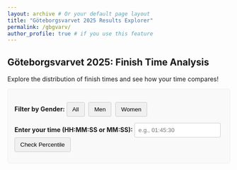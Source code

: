 ```yaml
---
layout: archive # Or your default page layout
title: "Göteborgsvarvet 2025 Results Explorer"
permalink: /gbgvarv/
author_profile: true # if you use this feature
---
```


## Göteborgsvarvet 2025: Finish Time Analysis

Explore the distribution of finish times and see how your time compares!

<div class="controls">
    <p><strong>Filter by Gender:</strong>
        <button id="btnAll" class="button">All</button>
        <button id="btnMen" class="button">Men</button>
        <button id="btnWomen" class="button">Women</button>
    </p>
    <p>
        <strong>Enter your time (HH:MM:SS or MM:SS):</strong>
        <input type="text" id="userTimeInput" placeholder="e.g., 01:45:30">
        <button id="btnCalcPercentile" class="button">Check Percentile</button>
    </p>
    <div id="percentileResult" style="margin-top: 10px; font-weight: bold;"></div>
</div>

<div id="plotContainer" style="width:100%;max-width:800px;height:500px; margin-top:20px;"></div>
<p id="dataInfo" style="font-size: 0.9em; color: #555;"></p>


<!-- Plotly.js CDN -->
<script src="https://cdn.plot.ly/plotly-latest.min.js"></script>

<script>
    let allData = [];
    let currentGenderFilter = 'All'; // 'All', 'Men', 'Women'
    const dataFilePath = '{{ site.baseurl }}/goteborgsvarvet_2025_results.json'; // Adjust path if needed

    // Helper function to convert HH:MM:SS or MM:SS to total minutes
    function timeStringToMinutes(timeStr) {
        if (!timeStr || typeof timeStr !== 'string') return null;
        const parts = timeStr.split(':').map(Number);
        if (parts.some(isNaN)) return null;

        if (parts.length === 3) { // HH:MM:SS
            return parts[0] * 60 + parts[1] + parts[2] / 60;
        } else if (parts.length === 2) { // MM:SS
            return parts[0] + parts[1] / 60;
        }
        return null; // Invalid format
    }

    async function loadDataAndPlot() {
        try {
            const response = await fetch(dataFilePath);
            if (!response.ok) {
                throw new Error(`HTTP error! status: ${response.status} while fetching ${dataFilePath}`);
            }
            allData = await response.json();

            // Ensure Finish_Minutes is present and numeric (it should be from Python export)
            // If not, you might need to calculate it here from 'Finish' string if that's what you exported
            allData = allData.filter(d => d.Finish_Minutes !== null && !isNaN(parseFloat(d.Finish_Minutes)));

            console.log(`Loaded ${allData.length} valid data points.`);
            document.getElementById('dataInfo').textContent = `Based on ${allData.length} valid participant finish times.`;
            
            updatePlot();
            setupEventListeners();
        } catch (error) {
            console.error("Error loading or processing data:", error);
            document.getElementById('plotContainer').textContent = 'Error loading data. Please check the console and data file path.';
            document.getElementById('dataInfo').textContent = `Error: ${error.message}`;
        }
    }

    function updatePlot() {
        let filteredData = allData;
        let plotTitle = 'Distribution of Finish Times (All Runners)';

        if (currentGenderFilter === 'Men') {
            filteredData = allData.filter(d => d['Gender Category'] === 'Men');
            plotTitle = 'Distribution of Finish Times (Men)';
        } else if (currentGenderFilter === 'Women') {
            filteredData = allData.filter(d => d['Gender Category'] === 'Women');
            plotTitle = 'Distribution of Finish Times (Women)';
        }

        if (filteredData.length === 0) {
            Plotly.purge('plotContainer'); // Clear previous plot
            document.getElementById('plotContainer').innerHTML = `<p>No data available for filter: ${currentGenderFilter}.</p>`;
            document.getElementById('dataInfo').textContent = `No data for ${currentGenderFilter}. Total valid entries: ${allData.length}.`;
            return;
        }
        
        const timesMinutes = filteredData.map(d => d.Finish_Minutes);

        const trace = {
            x: timesMinutes,
            type: 'histogram',
            xbins: { size: 2.5 }, // Adjust bin size as needed (e.g., 2.5 minutes)
            marker: {
                color: currentGenderFilter === 'Men' ? 'rgba(31, 119, 180, 0.7)' : 
                       currentGenderFilter === 'Women' ? 'rgba(255, 127, 14, 0.7)' : 'rgba(44, 160, 44, 0.7)',
                line: {
                    color: 'rgba(0,0,0,1)',
                    width: 1
                }
            },
            name: currentGenderFilter,
            hoverinfo: 'x+y'
        };
        
        // Calculate mean and median for the filtered data
        const meanTime = timesMinutes.reduce((a, b) => a + b, 0) / timesMinutes.length;
        const sortedTimes = [...timesMinutes].sort((a, b) => a - b);
        let medianTime;
        const mid = Math.floor(sortedTimes.length / 2);
        if (sortedTimes.length % 2 === 0) {
            medianTime = (sortedTimes[mid - 1] + sortedTimes[mid]) / 2;
        } else {
            medianTime = sortedTimes[mid];
        }

        const layout = {
            title: plotTitle,
            xaxis: { title: 'Finish Time (Minutes)' },
            yaxis: { title: 'Number of Runners' },
            bargap: 0.05,
            shapes: [
                // Mean line
                {
                    type: 'line',
                    x0: meanTime,
                    x1: meanTime,
                    y0: 0,
                    y1: 1,
                    yref: 'paper', // Makes y1 span the entire plot height
                    line: {
                        color: 'red',
                        width: 2,
                        dash: 'dash'
                    },
                    name: `Mean: ${meanTime.toFixed(2)} min`
                },
                // Median line
                {
                    type: 'line',
                    x0: medianTime,
                    x1: medianTime,
                    y0: 0,
                    y1: 1,
                    yref: 'paper',
                    line: {
                        color: 'purple',
                        width: 2,
                        dash: 'dot'
                    },
                    name: `Median: ${medianTime.toFixed(2)} min`
                }
            ],
            // To show shape names in legend, we need to add dummy traces
            // or rely on annotations or text outside the plot.
            // For simplicity, let's add text annotations for mean/median.
            annotations: [
                {
                    x: meanTime,
                    y: 1.05, // Position above the plot
                    yref: 'paper',
                    text: `Mean: ${meanTime.toFixed(1)} min`,
                    showarrow: false,
                    font: {color: 'red'}
                },
                {
                    x: medianTime,
                    y: 1.01, // Position above the plot, slightly lower
                    yref: 'paper',
                    text: `Median: ${medianTime.toFixed(1)} min`,
                    showarrow: false,
                    font: {color: 'purple'}
                }
            ]
        };

        Plotly.newPlot('plotContainer', [trace], layout);
        document.getElementById('dataInfo').textContent = `Showing ${filteredData.length} results for ${currentGenderFilter}. Mean/Median for this group shown.`;
    }

    function calculateAndDisplayPercentile() {
        const userTimeStr = document.getElementById('userTimeInput').value;
        const userTimeMinutes = timeStringToMinutes(userTimeStr);
        const resultDiv = document.getElementById('percentileResult');

        if (userTimeMinutes === null) {
            resultDiv.textContent = 'Invalid time format. Please use HH:MM:SS or MM:SS.';
            resultDiv.style.color = 'red';
            return;
        }

        let dataForPercentile = allData;
        let groupName = "all runners";

        if (currentGenderFilter === 'Men') {
            dataForPercentile = allData.filter(d => d['Gender Category'] === 'Men');
            groupName = "male runners";
        } else if (currentGenderFilter === 'Women') {
            dataForPercentile = allData.filter(d => d['Gender Category'] === 'Women');
            groupName = "female runners";
        }
        
        if (dataForPercentile.length === 0) {
            resultDiv.textContent = `No data available for ${groupName} to calculate percentile.`;
            resultDiv.style.color = 'orange';
            return;
        }

        const finishTimesMinutes = dataForPercentile.map(d => d.Finish_Minutes).sort((a, b) => a - b);
        
        let slowerCount = 0;
        for (const time of finishTimesMinutes) {
            if (userTimeMinutes < time) {
                slowerCount++;
            }
        }
        // Alternative: find index
        // const slowerCount = finishTimesMinutes.filter(time => userTimeMinutes < time).length;

        const percentile = (slowerCount / finishTimesMinutes.length) * 100;

        resultDiv.textContent = `Your time of ${userTimeStr} (${userTimeMinutes.toFixed(2)} min) is faster than ${percentile.toFixed(1)}% of the ${finishTimesMinutes.length} ${groupName} in this dataset.`;
        resultDiv.style.color = 'green';

        // Add a vertical line for user's time on the plot
        const currentLayout = document.getElementById('plotContainer').layout;
        const userTimeShape = {
            type: 'line',
            x0: userTimeMinutes,
            x1: userTimeMinutes,
            y0: 0,
            y1: 1,
            yref: 'paper',
            line: {
                color: 'blue',
                width: 2,
                dash: 'longdash'
            },
            name: 'Your Time'
        };
        
        // Remove previous user time line if it exists
        const newShapes = currentLayout.shapes.filter(shape => shape.name !== 'Your Time' && shape.name !== `Mean: ${currentLayout.annotations[0]?.text.split(' ')[1]}` && shape.name !== `Median: ${currentLayout.annotations[1]?.text.split(' ')[1]}`);

        newShapes.push(userTimeShape);
        
        // Add mean/median shapes from layout again if they were filtered out
        currentLayout.shapes.forEach(shape => {
            if (shape.name && (shape.name.startsWith("Mean:") || shape.name.startsWith("Median:"))) {
                 if (!newShapes.find(s => s.name === shape.name)) newShapes.push(shape);
            }
        });


        Plotly.update('plotContainer', {}, { shapes: newShapes });
    }

    function setupEventListeners() {
        document.getElementById('btnAll').addEventListener('click', () => {
            currentGenderFilter = 'All';
            updatePlot();
            document.getElementById('percentileResult').textContent = ''; // Clear percentile
        });
        document.getElementById('btnMen').addEventListener('click', () => {
            currentGenderFilter = 'Men';
            updatePlot();
            document.getElementById('percentileResult').textContent = '';
        });
        document.getElementById('btnWomen').addEventListener('click', () => {
            currentGenderFilter = 'Women';
            updatePlot();
            document.getElementById('percentileResult').textContent = '';
        });
        document.getElementById('btnCalcPercentile').addEventListener('click', calculateAndDisplayPercentile);
        // Optionally, calculate percentile on input change after a delay (debouncing)
        // document.getElementById('userTimeInput').addEventListener('input', () => { /* ... debounce ... calculateAndDisplayPercentile() */ });
    }

    // Load data when the page is ready
    if (document.readyState === 'loading') {
        document.addEventListener('DOMContentLoaded', loadDataAndPlot);
    } else {
        loadDataAndPlot();
    }

</script>

<style>
    .controls {
        margin-bottom: 20px;
        padding: 15px;
        border: 1px solid #eee;
        border-radius: 5px;
        background-color: #f9f9f9;
    }
    .controls p {
        margin-bottom: 10px;
    }
    .button { /* Basic styling for buttons */
        padding: 8px 12px;
        margin-right: 5px;
        border: 1px solid #ccc;
        background-color: #f0f0f0;
        cursor: pointer;
        border-radius: 3px;
    }
    .button:hover {
        background-color: #e0e0e0;
    }
    #userTimeInput {
        padding: 8px;
        margin-right: 5px;
        border: 1px solid #ccc;
        border-radius: 3px;
    }
</style>
